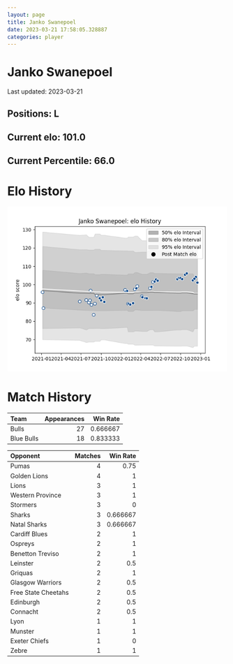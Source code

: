 ```yaml
---  
layout: page  
title: Janko Swanepoel  
date: 2023-03-21 17:58:05.328887  
categories: player  
---
```

# Janko Swanepoel


Last updated: 2023-03-21
## Positions: L

## Current elo: 101.0

## Current Percentile: 66.0

# Elo History


![elo history](history_JankoSwanepoel.png)
# Match History


| Team       |   Appearances |   Win Rate |
|:-----------|--------------:|-----------:|
| Bulls      |            27 |   0.666667 |
| Blue Bulls |            18 |   0.833333 |

| Opponent            |   Matches |   Win Rate |
|:--------------------|----------:|-----------:|
| Pumas               |         4 |   0.75     |
| Golden Lions        |         4 |   1        |
| Lions               |         3 |   1        |
| Western Province    |         3 |   1        |
| Stormers            |         3 |   0        |
| Sharks              |         3 |   0.666667 |
| Natal Sharks        |         3 |   0.666667 |
| Cardiff Blues       |         2 |   1        |
| Ospreys             |         2 |   1        |
| Benetton Treviso    |         2 |   1        |
| Leinster            |         2 |   0.5      |
| Griquas             |         2 |   1        |
| Glasgow Warriors    |         2 |   0.5      |
| Free State Cheetahs |         2 |   0.5      |
| Edinburgh           |         2 |   0.5      |
| Connacht            |         2 |   0.5      |
| Lyon                |         1 |   1        |
| Munster             |         1 |   1        |
| Exeter Chiefs       |         1 |   0        |
| Zebre               |         1 |   1        |